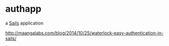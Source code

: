 # authapp

a [Sails](http://sailsjs.org) application

http://maangalabs.com/blog/2014/10/25/waterlock-easy-authentication-in-sails/
